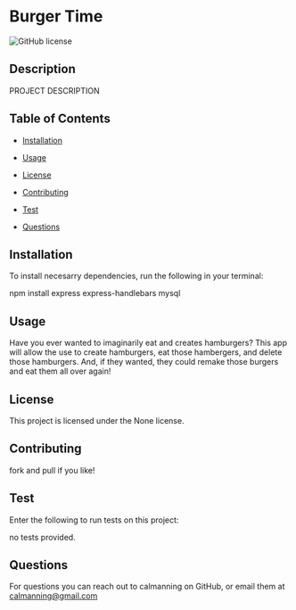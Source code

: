 # Burger Time
![GitHub license](https://img.shields.io/badge/license-None-blue.svg)

## Description 

PROJECT DESCRIPTION

## Table of Contents

* [Installation](#installation)

* [Usage](#usage)

* [License](#license)

* [Contributing](#contributing)

* [Test](#tests)

* [Questions](#questions)

## Installation

To install necesarry dependencies, run the following in your terminal:


npm install express express-handlebars mysql


## Usage 

Have you ever wanted to imaginarily eat and creates hamburgers? This app will allow the use to create hamburgers, eat those hambergers, and delete those hamburgers. And, if they wanted, they could remake those burgers and eat them all over again!

## License

This project is licensed under the None license.

## Contributing

fork and pull if you like!

## Test

Enter the following to run tests on this project:


no tests provided.


## Questions

For questions you can reach out to calmanning on GitHub, or email them at calmanning@gmail.com

